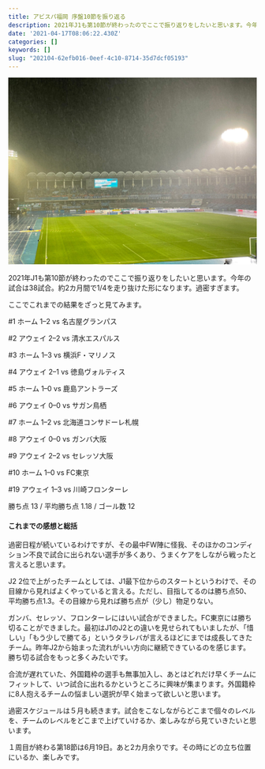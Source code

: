 ```yaml
---
title: アビスパ福岡 序盤10節を振り返る
description: 2021年J1も第10節が終わったのでここで振り返りをしたいと思います。今年の試合は38試合。約2カ月間で1/4を走り抜けた形になります。過密すぎます。
date: '2021-04-17T08:06:22.430Z'
categories: []
keywords: []
slug: "202104-62efb016-0eef-4c10-8714-35d7dcf05193"
---
```

![](1__ypfDAanQN69k__ZBr06rXbA.jpeg)

2021年J1も第10節が終わったのでここで振り返りをしたいと思います。今年の試合は38試合。約2カ月間で1/4を走り抜けた形になります。過密すぎます。

ここでこれまでの結果をざっと見てみます。

#1 ホーム 1–2 vs 名古屋グランパス

#2 アウェイ 2–2 vs 清水エスパルス

#3 ホーム 1–3 vs 横浜F・マリノス

#4 アウェイ 2–1 vs 徳島ヴォルティス

#5 ホーム 1–0 vs 鹿島アントラーズ

#6 アウェイ 0–0 vs サガン鳥栖

#7 ホーム 1–2 vs 北海道コンサドーレ札幌

#8 アウェイ 0–0 vs ガンバ大阪

#9 アウェイ 2–2 vs セレッソ大阪

#10 ホーム 1–0 vs FC東京

#19 アウェイ 1–3 vs 川崎フロンターレ

勝ち点 13 / 平均勝ち点 1.18 / ゴール数 12

#### これまでの感想と総括

過密日程が続いているわけですが、その最中FW陣に怪我、そのほかのコンディション不良で試合に出られない選手が多くあり、うまくケアをしながら戦ったと言えると思います。

J2 2位で上がったチームとしては、J1最下位からのスタートというわけで、その目線から見ればよくやっていると言える。ただし、目指してるのは勝ち点50、平均勝ち点1.3。その目線から見れば勝ち点が（少し）物足りない。

ガンバ、セレッソ、フロンターレにはいい試合ができました。FC東京には勝ち切ることができました。最初はJ1のJ2との違いを見せられてもいましたが、「惜しい」「もう少しで勝てる」というタラレバが言えるほどにまでは成長してきたチーム。昨年J2から始まった流れがいい方向に継続できているのを感じます。勝ち切る試合をもっと多くみたいです。

合流が遅れていた、外国籍枠の選手も無事加入し、あとはどれだけ早くチームにフィットして、いつ試合に出れるかというところに興味が集まります。外国籍枠に8人抱えるチームの悩ましい選択が早く始まって欲しいと思います。

過密スケジュールは５月も続きます。試合をこなしながらどこまで個々のレベルを、チームのレベルをどこまで上げていけるか、楽しみながら見ていきたいと思います。

１周目が終わる第18節は6月19日。あと2カ月余りです。その時にどの立ち位置にいるか、楽しみです。